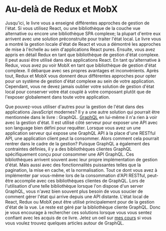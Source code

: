 # Au-delà de Redux et MobX

Jusqu'ici, le livre vous a enseigné différentes approches de gestion de l'état. Si vous utilisez React, ou une bibliothèque de la couche vue alternative ou encore une bibliothèque SPA complexe; la plupart d'entre eux arrivent avec une solution préconstruite pour traiter l'état local. Le livre vous a montré la gestion locale d'état de React et vous a démontré les approches de mise à l'échelle au sein d'applications React pures. Ensuite, vous avez appris en détail Redux en tant que bibliothèque de gestion d'état complexe. Il peut aussi être utilisé dans des applications React. En tant qu'alternative à Redux, vous avez pu voir MobX en tant que bibliothèque de gestion d'état complexe. Il débarque avec ses propres avantages et inconvénients. Après tout, Redux et MobX vous donnent deux différentes approches pour opter pour un système de gestion d'état complexe au sein de votre application. Cependant, vous ne devez jamais oublier votre solution de gestion d'état local pour conserver votre état couplé à votre composant plutôt que de l'exposer globalement dans toute votre application.

Que pouvez-vous utiliser d'autres pour la gestion de l'état dans des applications JavaScript modernes? Il y a une autre solution qui pourrait être mentionnée dans le livre : GraphQL. [GraphQL](http://graphql.org) en lui-même  il n'a rien à voir avec la gestion d'état. Il est utilisé côté serveur pour exposer une API avec son language bien défini pour requêter. Lorsque vous avez un une application serveur qui expose une GraphQL API à la place d'une RESTful API, une application client peut la consommer. Alors comment cela pourrait rentrer dans le cadre de la gestion? Puisque GraphQL a également des contraintes définies, il y a des bibliothèques clientes GraphQL spécifiquement conçu pour consommer une API GraphQL. Ces bibliothèques arrivent souvent avec leur propre implémentation de gestion d'état. Mais aussi avec des fonctionnalités puissantes telles que la pagination, la mise en cache, et la normalisation. Tout ce dont vous avez à implémenter par vous-même lors de la consommation d'API RESTful, peut-être accomplie avec ces bibliothèques clientes de GraphQL. Lors de l'utilisation d'une telle bibliothèque lorsque l'on dispose d'un server GraphQL, vous n'avez bien souvent plus besoin de vous soucier de comment gérer l'état qui arrive depuis une API distante. L'état local de React, Redux ou MobX peut être utilisé principalement pour de la gestion d'état de la vue. Le reste est géré par la bibliothèque cliente GraphQL. Donc je vous encourage à rechercher ces solutions lorsque vous vous sentez confiant avec les acquis de ce livre. Jetez un oeil sur [mes cours](https://roadtoreact.com) si vous vous voulez trouvez quelques articles autour de GraphQL.
